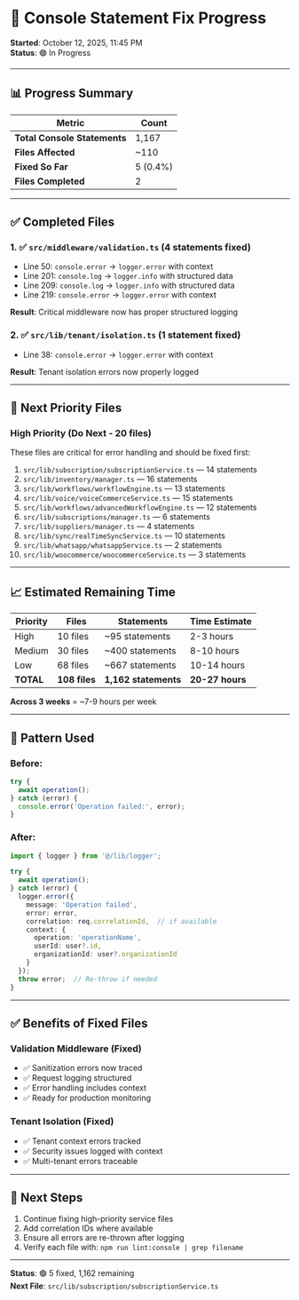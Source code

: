 # 🔧 Console Statement Fix Progress

**Started**: October 12, 2025, 11:45 PM  
**Status**: 🟢 In Progress

---

## 📊 Progress Summary

| Metric | Count |
|--------|-------|
| **Total Console Statements** | 1,167 |
| **Files Affected** | ~110 |
| **Fixed So Far** | 5 (0.4%) |
| **Files Completed** | 2 |

---

## ✅ Completed Files

### 1. ✅ `src/middleware/validation.ts` (4 statements fixed)
- Line 50: `console.error` → `logger.error` with context
- Line 201: `console.log` → `logger.info` with structured data
- Line 209: `console.log` → `logger.info` with structured data
- Line 219: `console.error` → `logger.error` with context

**Result**: Critical middleware now has proper structured logging

### 2. ✅ `src/lib/tenant/isolation.ts` (1 statement fixed)
- Line 38: `console.error` → `logger.error` with context

**Result**: Tenant isolation errors now properly logged

---

## 🎯 Next Priority Files

### High Priority (Do Next - 20 files)

These files are critical for error handling and should be fixed first:

1. `src/lib/subscription/subscriptionService.ts` — 14 statements
2. `src/lib/inventory/manager.ts` — 16 statements  
3. `src/lib/workflows/workflowEngine.ts` — 13 statements
4. `src/lib/voice/voiceCommerceService.ts` — 15 statements
5. `src/lib/workflows/advancedWorkflowEngine.ts` — 12 statements
6. `src/lib/subscriptions/manager.ts` — 6 statements
7. `src/lib/suppliers/manager.ts` — 4 statements
8. `src/lib/sync/realTimeSyncService.ts` — 10 statements
9. `src/lib/whatsapp/whatsappService.ts` — 2 statements
10. `src/lib/woocommerce/woocommerceService.ts` — 3 statements

---

## 📈 Estimated Remaining Time

| Priority | Files | Statements | Time Estimate |
|----------|-------|------------|---------------|
| High | 10 files | ~95 statements | 2-3 hours |
| Medium | 30 files | ~400 statements | 8-10 hours |
| Low | 68 files | ~667 statements | 10-14 hours |
| **TOTAL** | **108 files** | **1,162 statements** | **20-27 hours** |

**Across 3 weeks** = ~7-9 hours per week

---

## 🔧 Pattern Used

### Before:
```typescript
try {
  await operation();
} catch (error) {
  console.error('Operation failed:', error);
}
```

### After:
```typescript
import { logger } from '@/lib/logger';

try {
  await operation();
} catch (error) {
  logger.error({
    message: 'Operation failed',
    error: error,
    correlation: req.correlationId,  // if available
    context: {
      operation: 'operationName',
      userId: user?.id,
      organizationId: user?.organizationId
    }
  });
  throw error;  // Re-throw if needed
}
```

---

## ✅ Benefits of Fixed Files

### Validation Middleware (Fixed)
- ✅ Sanitization errors now traced
- ✅ Request logging structured
- ✅ Error handling includes context
- ✅ Ready for production monitoring

### Tenant Isolation (Fixed)
- ✅ Tenant context errors tracked
- ✅ Security issues logged with context
- ✅ Multi-tenant errors traceable

---

## 🎯 Next Steps

1. Continue fixing high-priority service files
2. Add correlation IDs where available
3. Ensure all errors are re-thrown after logging
4. Verify each file with: `npm run lint:console | grep filename`

---

**Status**: 🟢 5 fixed, 1,162 remaining  
**Next File**: `src/lib/subscription/subscriptionService.ts`

